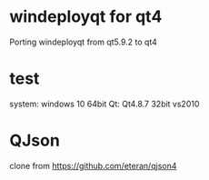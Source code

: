 # windeployqt for qt4

Porting windeployqt from qt5.9.2 to qt4

# test

system: windows 10 64bit
Qt:		Qt4.8.7 32bit vs2010

# QJson

clone from https://github.com/eteran/qjson4
